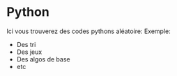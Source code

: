 # Python

Ici vous trouverez des codes pythons aléatoire:
Exemple:
  - Des tri
  - Des jeux
  - Des algos de base
  - etc
